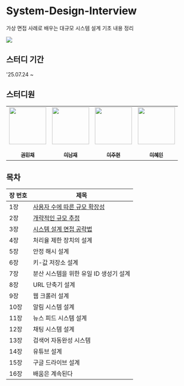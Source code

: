 # System-Design-Interview
가상 면접 사례로 배우는 대규모 시스템 설계 기초 내용 정리  

![](https://contents.kyobobook.co.kr/sih/fit-in/458x0/pdt/9788966263158.jpg)

## 스터디 기간
'25.07.24 ~

## 스터디원
<table>
  <tr>
  <td align="center"><a href="https://github.com/MinchaeKwon"><img src="https://avatars.githubusercontent.com/u/61741340?v=4" width="100px;" alt=""/><br />
      <br /><sub><b>권민채</b></sub></a></td>
    
  <td align="center"><a href="https://github.com/dlskawo0409"><img src="https://avatars.githubusercontent.com/u/90461449?v=4" width="100px;" alt=""/><br />
      <br /><sub><b>이남재</b></sub></a></td>

  <td align="center"><a href="https://github.com/column-wise"><img src="https://avatars.githubusercontent.com/u/61263933?v=4" width="100px;" alt=""/><br />
      <br /><sub><b>이주현</b></sub></a></td>
    
  <td align="center"><a href="https://github.com/hyein0229"><img src="https://avatars.githubusercontent.com/u/85734016?v=4" width="100px;" alt=""/><br />
      <br /><sub><b>이혜인</b></sub></a></td>
  </tr>
</table>

## 목차

| 장 번호 | 제목 |
|--------|------------------------------|
| 1장    | [사용자 수에 따른 규모 확장성](https://github.com/Dev-Book-Shelf/System-Design-Interview/blob/main/Ch.01(%EC%82%AC%EC%9A%A9%EC%9E%90%20%EC%88%98%EC%97%90%20%EB%94%B0%EB%A5%B8%20%EA%B7%9C%EB%AA%A8%20%ED%99%95%EC%9E%A5%EC%84%B1)/Ch.01.md) |
| 2장    | [개략적인 규모 추정](https://github.com/Dev-Book-Shelf/System-Design-Interview/blob/main/Ch.02(%EA%B0%9C%EB%9E%B5%EC%A0%81%EC%9D%B8%20%EA%B7%9C%EB%AA%A8%20%EC%B6%94%EC%A0%95)/Ch.02.md) |
| 3장    | [시스템 설계 면접 공략법](https://github.com/Dev-Book-Shelf/System-Design-Interview/blob/main/Ch.03(%EC%8B%9C%EC%8A%A4%ED%85%9C%20%EC%84%A4%EA%B3%84%20%EB%A9%B4%EC%A0%91%20%EA%B3%B5%EB%9E%B5%EB%B2%95)/Ch.03.md) |
| 4장    | 처리율 제한 장치의 설계 |
| 5장    | 안정 해시 설계 |
| 6장    | 키-값 저장소 설계 |
| 7장    | 분산 시스템을 위한 유일 ID 생성기 설계 |
| 8장    | URL 단축기 설계 |
| 9장    | 웹 크롤러 설계 |
| 10장   | 알림 시스템 설계 |
| 11장   | 뉴스 피드 시스템 설계 |
| 12장   | 채팅 시스템 설계 |
| 13장   | 검색어 자동완성 시스템 |
| 14장   | 유튜브 설계 |
| 15장   | 구글 드라이브 설계 |
| 16장   | 배움은 계속된다 |
